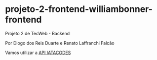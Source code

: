 # projeto-2-frontend-williambonner-frontend

Projeto 2 de TecWeb - Backend

Por Diogo dos Reis Duarte e Renato Laffranchi Falcão

Vamos utilizar a [API IATACODES](https://rapidapi.com/airlabs/api/iatacodes/)
